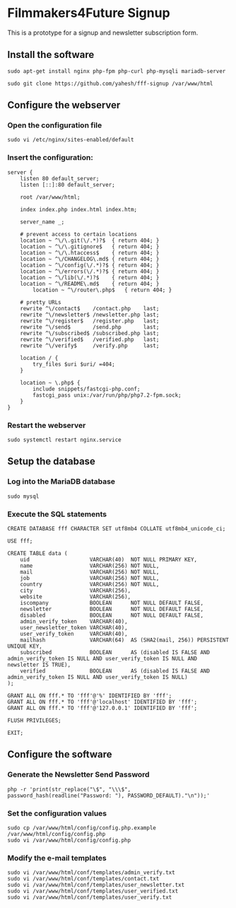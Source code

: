 # Filmmakers4Future Signup

This is a prototype for a signup and newsletter subscription form.

## Install the software

```
sudo apt-get install nginx php-fpm php-curl php-mysqli mariadb-server

sudo git clone https://github.com/yahesh/fff-signup /var/www/html
```

## Configure the webserver

### Open the configuration file

```
sudo vi /etc/nginx/sites-enabled/default 
```

### Insert the configuration:

```
server {
	listen 80 default_server;
	listen [::]:80 default_server;

	root /var/www/html;

	index index.php index.html index.htm;

	server_name _;

	# prevent access to certain locations
	location ~ ^\/\.git(\/.*)?$  { return 404; }
	location ~ ^\/\.gitignore$   { return 404; }
	location ~ ^\/\.htaccess$    { return 404; }
	location ~ ^\/CHANGELOG\.md$ { return 404; }
	location ~ ^\/config(\/.*)?$ { return 404; }
	location ~ ^\/errors(\/.*)?$ { return 404; }
	location ~ ^\/lib(\/.*)?$    { return 404; }
	location ~ ^\/README\.md$    { return 404; }
        location ~ ^\/router\.php$   { return 404; }

	# pretty URLs
	rewrite ^\/contact$    /contact.php    last;
	rewrite ^\/newsletter$ /newsletter.php last;
	rewrite ^\/register$   /register.php   last;
	rewrite ^\/send$       /send.php       last;
	rewrite ^\/subscribed$ /subscribed.php last;
	rewrite ^\/verified$   /verified.php   last;
	rewrite ^\/verify$     /verify.php     last;

	location / {
		try_files $uri $uri/ =404;
	}

	location ~ \.php$ {
		include snippets/fastcgi-php.conf;
		fastcgi_pass unix:/var/run/php/php7.2-fpm.sock;
	}
}
```

### Restart the webserver

```
sudo systemctl restart nginx.service
```

## Setup the database

### Log into the MariaDB database

```
sudo mysql
```

### Execute the SQL statements

```
CREATE DATABASE fff CHARACTER SET utf8mb4 COLLATE utf8mb4_unicode_ci;

USE fff;

CREATE TABLE data (
	uid                   VARCHAR(40)  NOT NULL PRIMARY KEY,
	name                  VARCHAR(256) NOT NULL,
	mail                  VARCHAR(256) NOT NULL,
	job                   VARCHAR(256) NOT NULL,
	country               VARCHAR(256) NOT NULL,
	city                  VARCHAR(256),
	website               VARCHAR(256),
	iscompany             BOOLEAN      NOT NULL DEFAULT FALSE,
	newsletter            BOOLEAN      NOT NULL DEFAULT FALSE,
	disabled              BOOLEAN      NOT NULL DEFAULT FALSE,
	admin_verify_token    VARCHAR(40),
	user_newsletter_token VARCHAR(40),
	user_verify_token     VARCHAR(40),
	mailhash              VARCHAR(64)  AS (SHA2(mail, 256)) PERSISTENT UNIQUE KEY,
	subscribed            BOOLEAN      AS (disabled IS FALSE AND admin_verify_token IS NULL AND user_verify_token IS NULL AND newsletter IS TRUE),
	verified              BOOLEAN      AS (disabled IS FALSE AND admin_verify_token IS NULL AND user_verify_token IS NULL)
);

GRANT ALL ON fff.* TO 'fff'@'%' IDENTIFIED BY 'fff';
GRANT ALL ON fff.* TO 'fff'@'localhost' IDENTIFIED BY 'fff';
GRANT ALL ON fff.* TO 'fff'@'127.0.0.1' IDENTIFIED BY 'fff';

FLUSH PRIVILEGES;

EXIT;

```

## Configure the software

### Generate the Newsletter Send Password

```
php -r 'print(str_replace("\$", "\\\$", password_hash(readline("Password: "), PASSWORD_DEFAULT)."\n"));'
```

### Set the configuration values

```
sudo cp /var/www/html/config/config.php.example /var/www/html/config/config.php
sudo vi /var/www/html/config/config.php
```

### Modify the e-mail templates

```
sudo vi /var/www/html/conf/templates/admin_verify.txt
sudo vi /var/www/html/conf/templates/contact.txt
sudo vi /var/www/html/conf/templates/user_newsletter.txt
sudo vi /var/www/html/conf/templates/user_verified.txt
sudo vi /var/www/html/conf/templates/user_verify.txt
```

